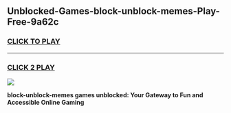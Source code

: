 
## Unblocked-Games-block-unblock-memes-Play-Free-9a62c
<h3>
<a href="https://premium76.site?title=block-unblock-memes&ref=23A">CLICK TO PLAY</a></h3>
<hr>

<h3>
<a href="https://premium76.site?title=block-unblock-memes&ref=23A">CLICK 2 PLAY</a>
  
</h3>

<a href="https://premium76.site?title=block-unblock-memes&ref=23A"><img src="https://clearcache.store/games.png"></a>


**block-unblock-memes games unblocked: Your Gateway to Fun and Accessible Online Gaming**

